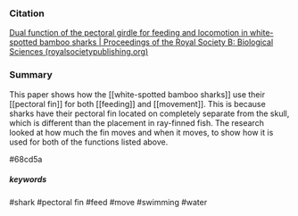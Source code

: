 ### Citation
[Dual function of the pectoral girdle for feeding and locomotion in white-spotted bamboo sharks | Proceedings of the Royal Society B: Biological Sciences (royalsocietypublishing.org)](https://royalsocietypublishing.org/doi/10.1098/rspb.2017.0847) 

### Summary
This paper shows how the [[white-spotted bamboo sharks]] use their [[pectoral fin]] for both [[feeding]] and [[movement]]. This is because sharks have their pectoral fin located on completely separate from the skull, which is different than the placement in ray-finned fish. The research looked at how much the fin moves and when it moves, to show how it is used for both of the functions listed above.

#68cd5a

##### keywords
#shark 
#pectoral fin
#feed
#move
#swimming
#water 

